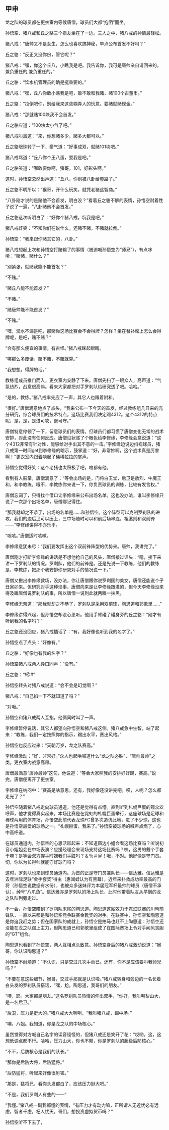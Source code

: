 ## 甲申

龙之队的球员都在更衣室内等候唐僧，球员们大都“抱团”而坐。

孙悟空、猪八戒和丘之貉三个损友坐在了一边。三人之中，猪八戒的神情最轻松。

猪八戒：“唐帅又不是女生，怎么也喜欢搞神秘，早点公布首发不好吗？”

丘之貉：“反正又没你份，管它呢？”

猪八戒：“嘿，你这个丘八，小瞧我是吧。我告诉你，我可是唐帅亲自请回来的，兼负重任的,兼负重任的。”

丘之貉：“饮水机管理员的确是挺重要的。”

猪八戒：“嘿，丘八你敢小瞧我是吧，敢不敢和我赌，赌100个古董币。”

丘之貉：“拉倒吧你，别给我来这些糊弄人的玩意。要赌就赌现金。”

猪八戒：“那就赌100块我不会首发。”

丘之貉应道：“100块太小气了吧。”

猪八戒叫嚣道：“来，你想赌多少，赌多大都可以。”

丘之貉眼珠转了一下，豪气道：“好事成双，就赌101块吧。”

猪八戒骂道：“丘八你个王八蛋，耍我是吧。”

丘之貉笑道：“哪敢耍你啊，猪哥，101，好彩头啊。”

这时，孙悟空忽然出声道：“丘八，你别被八卦给套路了。”

丘之貉不明所以：“猴哥，开什么玩笑，就凭老猪这智商。”

“八卦刚才说的是赌他不会首发，明白没？”看着丘之貉不解的表情，孙悟空耐着性子说了一遍，“八卦赌他不会首发。”

丘之貉这次听明白了：“好你个猪八戒，坑我是吧。”

猪八戒奸笑：“不知你们在说什么，还赌不赌，不赌就拉倒。”

孙悟空：“我来跟你赌其它的，八卦。”

猪八戒想起上次和孙悟空打赌输了的事情（被迫喊孙悟空为“师兄”），有点哆嗦：“赌赌，赌什么？”

“别紧张，就赌我能不能首发？”

“不赌。”

“赌丘八能不能首发？”

“不赌。”

“赌唐帅能不能首发？”

“不赌。”

“嘿，滴水不漏是吧，那赌你这场比赛会不会得牌？怎样？坐在替补席上怎么会得牌呢，是吧，赌不赌？”

“会有那么便宜的事情，有古怪。”猪八戒眯起眼睛。

“哪那么多废话，赌不赌，不赌就算。”

“我想想。得牌的话。”

教练组成员推门而入，更衣室内安静了下来。唐僧先扫了一眼众人，高声道：“气氛热烈，战意很高嘛。看来大家都把对手罗刹队给研究透了吧。哈哈。”

“是的，教练。”猪八戒率先应了一声，其它人也跟着附和。

“很好。”唐僧满意地点了点头，“我来公布一下今天的首发，经过教练组几日来的充分研究，综合球员们的技术特点，这场比赛我们决定踢4312。这个4312的特点呢，是，是，是进可攻，退可守。”

唐僧特意停顿了一下，留意球员们的表情。但球员们都习惯了唐僧变化无常的战术安排，对此没有任何反应。唐僧见状递了个眼色给李修缘，李修缘会意说道：“这个4312非常有针对性，能够给对手出其不意的一击。”李修缘边说边扫视球员，猪八戒第一时间get到李修缘的暗示，鼓掌道：“好，非常妙啊，这个战术真是厉害啊！”更衣室内跟着响起了稀稀拉拉的掌声。

孙悟空觉得好笑：这个老猪也太积极了吧，啥都有他。

看到有人鼓掌，唐僧满意了：“等会出场的是，门将白玉堂，后卫是敖烈、牛魔王和，和李教练，哦不，李教练你来说一下，你负责球员的训练，比较有发言权。”

唐僧忘词了，只得找个借口让李修缘来公布出场名单。这也没办法，谁叫李修缘只说了一次那个出场名单，唐僧哪记得住。

“那我就却之不恭了，出场的名单是……和孙悟空。这个阵型可以克制罗刹队的进攻，我们的边后卫可以压上，三中场随时可以和前后场串连，祖逖则和双前锋——”李修缘讲得不亦乐乎。

“咳咳。”唐僧适时咳嗽。

李修缘意犹未尽：“我们要发挥出这个双前锋阵型的优势来。唐帅，我讲完了。”

唐僧刚才打断李修缘的讲话是不想他抢自己的风头，唐僧接过话头：“嗯，接下来讲一下罗刹队的情况。罗刹队，他们的前锋是。还是先说一下教练，他们的教练是，李教练，把那个我安排你研究对手的情况说一下。”

唐僧又搬出李修缘救场，没办法，你让唐僧跟你说罗刹国的美女，唐僧还能说个子丑寅卯来。但研究对手这种琐事，唐僧向来是让李修缘跟进的，但今天李修缘没来得及跟唐僧说罗刹队的事，所以唐僧一说到此就两眼一抹黑。

李修缘无奈道：“那我就却之不恭了，罗刹队是采用双前锋，陶思道和郭歌里……”

李修缘讲得兴起，但孙悟空却没心思听。他用手臂碰了碰身旁的丘之貉：“刚才有听到我的名字吗？”

丘之貉还没回应，猪八戒插话了：“有，我好像也听到我的名字了。”

孙悟空点了点头：“好像有。”

丘之貉：“好像也有我的名字？”

孙悟空猪八戒两人异口同声：“没有。”

丘之貉：“!@#”

孙悟空转头对猪八戒说道：“会不会是幻觉啊？”

猪八戒：“自己掐一下不就知道了吗？”

“对哦。”

孙悟空和猪八戒两人互掐，他俩同时叫了一声。

李修缘暂停说话，其它人都望向孙悟空和猪八戒这侧。猪八戒急中生智，站了起来：“教练，我们一定按照你的指示，踢出水平，赛出风格。”

孙悟空也反应过来：“天朝万岁，龙之队赛高。”

李修缘激动：“好，非常好。”众人也起哄喊道什么“龙之队必胜”，“唐帅最帅”之类。更衣室内战意高昂。

唐僧最满意“唐帅最帅”这句，他说道：“等会大家照我的安排好好踢，赛高。”说完，唐僧便离开了更衣室。

李修缘在纳闷中：“赛高是啥意思，还有，我好像还没讲完吧。哎，人呢？怎么都走光了？”

孙悟空随着猪八戒走向球员通道，他还是觉得有点懵。直到听到札幌巨蛋的观众欢呼声，他才觉得真实起来。本场比赛是在霓虹的札幌巨蛋举行，这座球场是足球和棒球两用的体育场，孙悟空此前代表龙珠FC曾多次造访此地，进了不少球，这也是孙悟空最爱的球场之一。“札幌巨蛋，我来了。”孙悟空被球场的喊声点燃了，心中高呼道。

在球员通道内，孙悟空的心思活跃起来：不知道窗边小姐会看这场比赛吗？听说初音小姐姐会在中场表演？应援经理会来现场支持这场比赛吗？咦，这男的戴个手套干嘛？是等会双方握手时嫌我们手脏吗？＆％＃＠！哦，不对。他好像是守门员。切，你以为长得帅就能守好球门吗？

这时，罗刹队也来到球员通道内。为首的正是守门员兼队长——信达雅。信达雅是去年洲际足联“金手套奖”得主（惠闻蛙认为有黑幕），近年来扑救成功率最高的门将（孙悟空说数据有水份），也被众多迷妹评为本届冠军杯最帅的球员（唐僧不承认），绰号“八爪鱼”。信达雅亦是罗刹队的场上队长，此时他带着队友从早到的龙之队队列旁走过。

不一会，孙悟空瞄到了罗刹队末尾的陶思道。陶思道这厮效力于霓虹联赛的川畸前锋队，一直以来都是和孙悟空竞争联赛金靴奖的对手。在联赛中，孙悟空和陶思道是你追我赶之势；但在国家队的成就上，孙悟空是拍马也赶不上陶思道：孙悟空还没能在龙之队踢上主力，但陶思道已和郭歌里组成了在国际赛场上令对手闻风丧胆的“GT”组合。

陶思道也看到了孙悟空，两人互相点头致意。孙悟空身后的猪八戒激动说道：“猴哥，你认识陶思道？”

孙悟空不耐烦道：“不认识，只是交过几次手而已。还有，你不是应该要叫我师兄吗？”

“不要在意这些细节，猴哥，交过手那就是认识啦。”猪八戒转身和旁边的一名长着白头发的罗刹队员搭话，“嘿，尬。陶思道，我哥们的朋友。”

“噢，耶。大家都是朋友。”这名罗刹队员热情的伸出双手，“你好，我叫鸭梨山大，是一名后卫。”

“后卫，压力是挺大的。”猪八戒大大咧咧，“我叫猪八戒，踢中场。”

“噢，八姐。我知道，你是龙之队的中场核心。”

虽然觉得对方喊自己名字的读音怪怪的，但猪八戒还是笑开了花：“哎哟，这，这想低调点都不行。哈哈，压力山大，你也不赖，你是罗刹队的超级后防核心。”

“不不，后防核心是我们的队长。”

“那你是后防大将，后防猛将。”

“后防猛将，听起来好像很厉害。”

“那是，猛将兄，看你头发都白了，应该压力挺大吧。”

“不是，我们罗刹人有些的——”

“我懂。”猪八戒一副我都懂的表情，“有压力才有动力嘛，正所谓人无近忧必有远虑，智者千虑，杞人忧天。哥们，想投资虚拟货币吗？”

孙悟空听不下去了，


